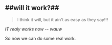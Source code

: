 ##will it work?##
--

>I think it will, but it ain't as easy as they say!!!

*IT realy works now -- wauw*

So now we can do some real work.

